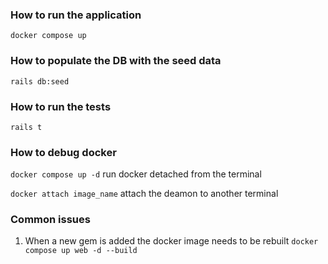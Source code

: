 ### How to run the application
`docker compose up`

### How to populate the DB with the seed data
`rails db:seed`

### How to run the tests
`rails t`

### How to debug docker
`docker compose up -d` run docker detached from the terminal

`docker attach image_name` attach the deamon to another terminal

### Common issues
1. When a new gem is added the docker image needs to be rebuilt `docker compose up web -d --build`
